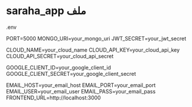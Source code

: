 ﻿# saraha_app ملف
 .env 
 

PORT=5000
MONGO_URI=your_mongo_uri
JWT_SECRET=your_jwt_secret

CLOUD_NAME=your_cloud_name
CLOUD_API_KEY=your_cloud_api_key
CLOUD_API_SECRET=your_cloud_api_secret

GOOGLE_CLIENT_ID=your_google_client_id
GOOGLE_CLIENT_SECRET=your_google_client_secret

EMAIL_HOST=your_email_host
EMAIL_PORT=your_email_port
EMAIL_USER=your_email_user
EMAIL_PASS=your_email_pass
FRONTEND_URL=http://localhost:3000

